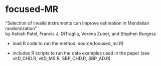 # focused-MR

"Selection of invalid instruments can improve estimation in Mendelian randomization"   
by Ashish Patel, Francis J. DiTraglia, Verena Zuber, and Stephen Burgess

* load R code to run the method: source(focused_mr.R)

* includes R scripts to run the data examples used in the paper
(see vitD_CHD.R, vitD_MS.R, SBP_CHD.R, SBP_AD.R)
